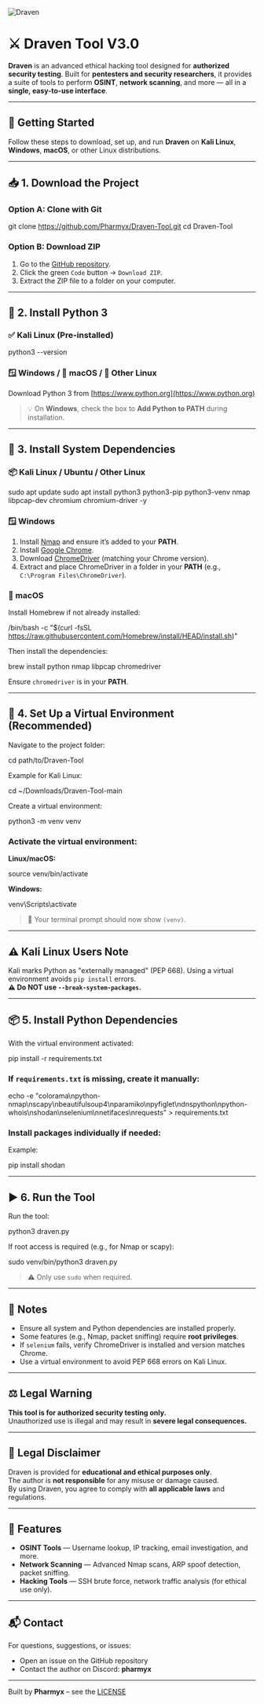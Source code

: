 ![Draven](https://github.com/user-attachments/assets/6c161540-df80-4a5f-a250-7ccf9f24c66d)
# ⚔️ Draven Tool V3.0

**Draven** is an advanced ethical hacking tool designed for **authorized security testing**. Built for **pentesters and security researchers**, it provides a suite of tools to perform **OSINT**, **network scanning**, and more — all in a **single, easy-to-use interface**.

---

## 🚀 Getting Started

Follow these steps to download, set up, and run **Draven** on **Kali Linux**, **Windows**, **macOS**, or other Linux distributions.

---

## 📥 1. Download the Project

### Option A: Clone with Git

git clone https://github.com/Pharmyx/Draven-Tool.git cd Draven-Tool

### Option B: Download ZIP

1. Go to the [GitHub repository](https://github.com/Pharmyx/Draven-Tool).
2. Click the green `Code` button → `Download ZIP`.
3. Extract the ZIP file to a folder on your computer.

---

## 🐍 2. Install Python 3

### ✅ Kali Linux (Pre-installed)

python3 --version

### 🪟 Windows / 🍎 macOS / 🐧 Other Linux

Download Python 3 from [https://www.python.org](https://www.python.org)

> 💡 On **Windows**, check the box to **Add Python to PATH** during installation.

---

## 🔧 3. Install System Dependencies

### 📦 Kali Linux / Ubuntu / Other Linux

sudo apt update sudo apt install python3 python3-pip python3-venv nmap libpcap-dev chromium chromium-driver -y

### 🪟 Windows

1. Install [Nmap](https://nmap.org) and ensure it’s added to your **PATH**.
2. Install [Google Chrome](https://www.google.com/chrome/).
3. Download [ChromeDriver](https://chromedriver.chromium.org) (matching your Chrome version).
4. Extract and place ChromeDriver in a folder in your **PATH** (e.g., `C:\Program Files\ChromeDriver`).

### 🍎 macOS

Install Homebrew if not already installed:

/bin/bash -c "$(curl -fsSL https://raw.githubusercontent.com/Homebrew/install/HEAD/install.sh)"

Then install the dependencies:

brew install python nmap libpcap chromedriver

Ensure `chromedriver` is in your **PATH**.

---

## 🧪 4. Set Up a Virtual Environment (Recommended)

Navigate to the project folder:

cd path/to/Draven-Tool

Example for Kali Linux:

cd ~/Downloads/Draven-Tool-main

Create a virtual environment:

python3 -m venv venv

### Activate the virtual environment:

**Linux/macOS:**

source venv/bin/activate

**Windows:**

venv\Scripts\activate

> 🧠 Your terminal prompt should now show `(venv)`.

---

## ⚠️ Kali Linux Users Note

Kali marks Python as "externally managed" (PEP 668). Using a virtual environment avoids `pip install` errors.  
**⚠️ Do NOT use `--break-system-packages`.**

---

## 📦 5. Install Python Dependencies

With the virtual environment activated:

pip install -r requirements.txt

### If `requirements.txt` is missing, create it manually:

echo -e "colorama\npython-nmap\nscapy\nbeautifulsoup4\nparamiko\npyfiglet\ndnspython\npython-whois\nshodan\nselenium\nnetifaces\nrequests" > requirements.txt

### Install packages individually if needed:

Example:

pip install shodan

---

## ▶️ 6. Run the Tool

Run the tool:

python3 draven.py

If root access is required (e.g., for Nmap or scapy):

sudo venv/bin/python3 draven.py
> ⚠️ Only use `sudo` when required.

---

## 📝 Notes

- Ensure all system and Python dependencies are installed properly.
- Some features (e.g., Nmap, packet sniffing) require **root privileges**.
- If `selenium` fails, verify ChromeDriver is installed and version matches Chrome.
- Use a virtual environment to avoid PEP 668 errors on Kali Linux.

---

## ⚖️ Legal Warning

**This tool is for authorized security testing only.**  
Unauthorized use is illegal and may result in **severe legal consequences.**

---

## 📜 Legal Disclaimer

Draven is provided for **educational and ethical purposes only**.  
The author is **not responsible** for any misuse or damage caused.  
By using Draven, you agree to comply with **all applicable laws** and regulations.

---

## 🧰 Features

- **OSINT Tools** — Username lookup, IP tracking, email investigation, and more.
- **Network Scanning** — Advanced Nmap scans, ARP spoof detection, packet sniffing.
- **Hacking Tools** — SSH brute force, network traffic analysis (for ethical use only).

---

## 📬 Contact

For questions, suggestions, or issues:

- Open an issue on the GitHub repository  
- Contact the author on Discord: **pharmyx**

---

Built by **Pharmyx** – see the [LICENSE](LICENSE.md)
